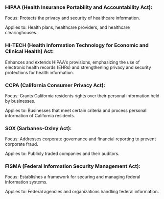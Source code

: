 ### HIPAA (Health Insurance Portability and Accountability Act):
Focus: Protects the privacy and security of healthcare information.

Applies to: Health plans, healthcare providers, and healthcare clearinghouses.



### HI-TECH (Health Information Technology for Economic and Clinical Health) Act:
Enhances and extends HIPAA's provisions, emphasizing the use of electronic health records (EHRs) and strengthening privacy and security protections for health information.



### CCPA (California Consumer Privacy Act):
Focus: Grants California residents rights over their personal information held by businesses.

Applies to: Businesses that meet certain criteria and process personal information of California residents.



### SOX (Sarbanes-Oxley Act):
Focus: Addresses corporate governance and financial reporting to prevent corporate fraud.

Applies to: Publicly traded companies and their auditors.



### FISMA (Federal Information Security Management Act):
Focus: Establishes a framework for securing and managing federal information systems.

Applies to: Federal agencies and organizations handling federal information.
